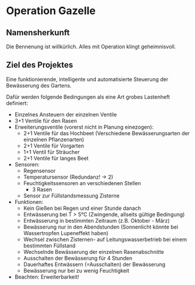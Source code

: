 # Operation Gazelle

## Namensherkunft

Die Bennenung ist willkürlich. Alles mit Operation klingt geheimnisvoll.

## Ziel des Projektes

Eine funktionierende, intelligente und automatisierte Steuerung der Bewässerung des Gartens.

Dafür werden folgende Bedingungen als eine Art grobes Lastenheft definiert:

- Einzelnes Ansteuern der einzelnen Ventile
- 3+1 Ventile für den Rasen 
- Erweiterungsventile (vorerst nicht in Planung einezogen):
  - 2+1 Ventile für das Hochbeet (Verschiedene Bewässerungsarten der einzelnen Pflanzenarten)
  - 2+1 Ventile für Vorgarten
  - 1+1 Ventil für Sträucher
  - 2+1 Ventile für langes Beet
- Sensoren:
  - Regensensor
  - Temperatursensor (Redundanz! -> 2)
  - Feuchtigkeitssensoren an verschiedenen Stellen 
    - 3 Rasen
  - Sensor zur Füllstandsmessung Zisterne
- Funktionen:
  - Kein Gießen bei Regen und einer Stunde danach
  - Entwässerung bei T > 5°C (Zwingende, allseits gültige Bedingung)
  - Entwässerung in bestimmten Zeitraum (z.B. Oktober - März)
  - Bewässerung nur in den Abendstunden (Sonnenlicht könnte bei Wassertropfen Lupeneffekt haben)
  - Wechsel zwischen Zisternen- auf Leitungswasserbetrieb bei einem bestimmten Füllstand
  - Wechselnde Bewässerung der einzelnen Rasenabschnitte
  - Ausschalten der Bewässerung für 4 Stunden
  - Dauerhaftes Entwässern (=Ausschalten) der Bewässerung
  - Bewässerung nur bei zu wenig Feuchtigkeit
- Beachten: Erweiterbarkeit!